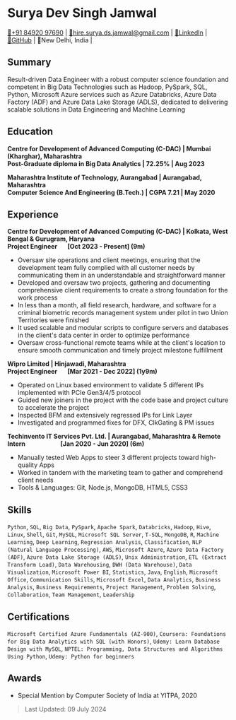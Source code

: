 # Surya Dev Singh Jamwal

[📱+91 84920 97690](tel:+91-84920-97690) | [📧hire.surya.ds.jamwal@gmail.com](mailto:hire.surya.ds.jamwal@gmail.com) | [🔗LinkedIn](https://linkedin.com/in/jamwalshah/) | [🔗GitHub](https://github.com/jamwalshah) | 📍New Delhi, India |

## Summary

Result-driven Data Engineer with a robust computer science foundation and competent in Big Data Technologies such as Hadoop, PySpark, SQL, Python, Microsoft Azure services such as Azure Databricks, Azure Data Factory (ADF) and Azure Data Lake Storage (ADLS), dedicated to delivering scalable solutions in Data Engineering and Machine Learning

## Education

**Centre for Development of Advanced Computing (C-DAC) | Mumbai (Kharghar), Maharashtra**\
**Post-Graduate diploma in Big Data Analytics | 72.25% | Aug 2023**

**Maharashtra Institute of Technology, Aurangabad | Aurangabad, Maharashtra**\
**Computer Science And Engineering (B.Tech.) | CGPA 7.21 | May 2020**

## Experience

**Centre for Development of Advanced Computing (C-DAC) | Kolkata, West Bengal & Gurugram, Haryana**\
**Project Engineer&nbsp;&nbsp;&nbsp;&nbsp;&nbsp;&nbsp;  [Oct 2023 - Present] (9m)**

- Oversaw site operations and client meetings, ensuring that the development team fully complied with all customer needs by communicating them in an understandable and straightforward manner
- Developed and oversaw two projects, gathering and documenting comprehensive client requirements to create a strong foundation for the work process
- In less than a month, all field research, hardware, and software for a criminal biometric records management system under pilot in two Union Territories were finished
- It used scalable and modular scripts to configure servers and databases in the client's data center in order to optimize performance
- Oversaw cross-functional remote teams while at the client's location to ensure smooth communication and timely project milestone fulfillment

**Wipro Limited | Hinjawadi, Maharashtra**\
**Project Engineer&nbsp;&nbsp;&nbsp;&nbsp;&nbsp;&nbsp;  [Mar 2021 - Dec 2022] (1y9m)**

- Operated on Linux based environment to validate 5 different IPs implemented with PCIe Gen3/4/5 protocol
- Guided new joiners in the project with the code base and project culture to accelerate the project
- Inspected BFM and extensively regressed IPs for Link Layer
- Investigated and programmed fixes for DFX, ClkGating & PM issues

**Techinvento IT Services Pvt. Ltd. | Aurangabad, Maharashtra & Remote**\
**Intern&nbsp;&nbsp;&nbsp;&nbsp;&nbsp;&nbsp;&nbsp;&nbsp;&nbsp;&nbsp;&nbsp;&nbsp;&nbsp;&nbsp;&nbsp;&nbsp;&nbsp;&nbsp;&nbsp;&nbsp;&nbsp;&nbsp;&nbsp;  [Jan 2020 - Jun 2020] (6m)**

- Manually tested Web Apps to steer 3 different projects toward high-quality Apps
- Worked in tandem with the marketing team to gather and comprehend client needs
- Tools & Languages: Git, Node.js, MongoDB, HTML5, CSS3

## Skills

`Python`, `SQL`, `Big Data`, `PySpark`, `Apache Spark`, `Databricks`, `Hadoop`, `Hive`, `Linux`, `Shell`, `Git`, `MySQL`, `Microsoft SQL Server`, `T-SQL`, `MongoDB`, `R`, `Machine Learning`, `Deep Learning`, `Regression Analysis`, `Classification`, `NLP (Natural Language Processing)`, `AWS`, `Microsoft Azure`, `Azure Data Factory (ADF)`, `Azure Data Lake Storage (ADLS)`, `Unix Administration`, `ETL (Extract Transform Load)`, `Data Warehousing`, `DWH (Data Warehouse)`, `Data Visualization`, `Microsoft Power BI`, `Statistics`, `Java`, `English`,  `Microsoft Office`, `Communication Skills`, `Microsoft Excel`, `Data Analytics`, `Business Analysis`, `Business Requirements`, `Project Management`, `Problem Solving`, `Collaboration`, `Team Management`, `Leadership`

## Certifications

`Microsoft Certified Azure Fundamentals (AZ-900)`, `Coursera: Foundations for Big Data Analytics with SQL (with Honors)`, `Udemy: Learn Database Design with MySQL`, `NPTEL: Programming, Data Structures and Algorithms Using Python`, `Udemy: Python for beginners`

## Awards

- Special Mention by Computer Society of India at YITPA, 2020

> Last Updated: 09 July 2024
